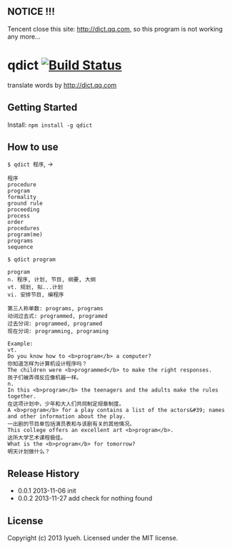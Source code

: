 ## NOTICE !!!

Tencent close this site: <http://dict.qq.com>, so this program is not working any more...

# qdict [![Build Status](https://secure.travis-ci.org/lyuehh/qdict.png?branch=master)](http://travis-ci.org/lyuehh/qdict)

translate words by <http://dict.qq.com>

## Getting Started
Install: `npm install -g qdict`


## How to use

`$ qdict 程序`, ->

```
程序
procedure
program
formality
ground rule
proceeding
process
order
procedures
program(me)
programs
sequence
```

`$ qdict program`

```
program
n. 程序, 计划, 节目, 纲要, 大纲
vt. 规划, 拟...计划
vi. 安排节目, 编程序

第三人称单数: programs, programs
动词过去式: programmed, programed
过去分词: programmed, programed
现在分词: programming, programing

Example:
vt.
Do you know how to <b>program</b> a computer?
你知道怎样为计算机设计程序吗？
The children were <b>programmed</b> to make the right responses.
孩子们被弄得反应像机器一样。
n.
In this <b>program</b> the teenagers and the adults make the rules together.
在这项计划中，少年和大人们共同制定规章制度。
A <b>program</b> for a play contains a list of the actors&#39; names and other information about the play.
一出剧的节目单包括演员表和与该剧有关的其他情况。
This college offers an excellent art <b>program</b>.
这所大学艺术课程极佳。
What is the <b>program</b> for tomorrow?
明天计划做什么？
```

## Release History

* 0.0.1 2013-11-06 init
* 0.0.2 2013-11-27 add check for nothing found

## License
Copyright (c) 2013 lyueh. Licensed under the MIT license.
